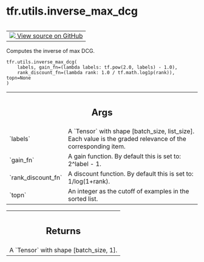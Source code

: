 <div itemscope itemtype="http://developers.google.com/ReferenceObject">
<meta itemprop="name" content="tfr.utils.inverse_max_dcg" />
<meta itemprop="path" content="Stable" />
</div>

# tfr.utils.inverse_max_dcg

<!-- Insert buttons and diff -->

<table class="tfo-notebook-buttons tfo-api" align="left">

<td>
  <a target="_blank" href="https://github.com/tensorflow/ranking/tree/master/tensorflow_ranking/python/utils.py">
    <img src="https://www.tensorflow.org/images/GitHub-Mark-32px.png" />
    View source on GitHub
  </a>
</td>
</table>

Computes the inverse of max DCG.

<pre class="devsite-click-to-copy prettyprint lang-py tfo-signature-link">
<code>tfr.utils.inverse_max_dcg(
    labels, gain_fn=(lambda labels: tf.pow(2.0, labels) - 1.0),
    rank_discount_fn=(lambda rank: 1.0 / tf.math.log1p(rank)), topn=None
)
</code></pre>

<!-- Placeholder for "Used in" -->

<!-- Tabular view -->

 <table class="properties responsive orange">
<tr><th colspan="2"><h2 class="add-link">Args</h2></th></tr>

<tr>
<td>
`labels`
</td>
<td>
A `Tensor` with shape [batch_size, list_size]. Each value is the
graded relevance of the corresponding item.
</td>
</tr><tr>
<td>
`gain_fn`
</td>
<td>
A gain function. By default this is set to: 2^label - 1.
</td>
</tr><tr>
<td>
`rank_discount_fn`
</td>
<td>
A discount function. By default this is set to:
1/log(1+rank).
</td>
</tr><tr>
<td>
`topn`
</td>
<td>
An integer as the cutoff of examples in the sorted list.
</td>
</tr>
</table>

<!-- Tabular view -->

 <table class="properties responsive orange">
<tr><th colspan="2"><h2 class="add-link">Returns</h2></th></tr>
<tr class="alt">
<td colspan="3">
A `Tensor` with shape [batch_size, 1].
</td>
</tr>

</table>
